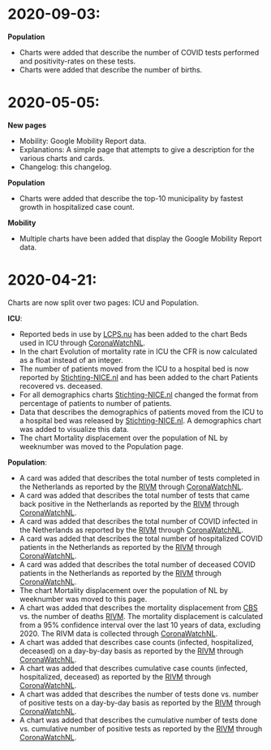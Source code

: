 # 2020-09-03:

**Population**

* Charts were added that describe the number of COVID tests performed and positivity-rates on these tests.
* Charts were added that describe the number of births.


# 2020-05-05:

**New pages**

* Mobility: Google Mobility Report data.
* Explanations: A simple page that attempts to give a description for the various charts and cards.
* Changelog: this changelog.

**Population**

* Charts were added that describe the top-10 municipality by fastest growth in hospitalized case count.

**Mobility**

* Multiple charts have been added that display the Google Mobility Report data.


# 2020-04-21:

Charts are now split over two pages: ICU and Population.

**ICU**:

* Reported beds in use by [LCPS.nu](https://LCPS.nu) has been added to the chart Beds used in ICU through [CoronaWatchNL](https://github.com/J535D165/CoronaWatchNL).
* In the chart Evolution of mortality rate in ICU the CFR is now calculated as a float instead of an integer.
* The number of patients moved from the ICU to a hospital bed is now reported by [Stichting-NICE.nl](https://Stichting-NICE.nl) and has been added to the chart Patients recovered vs. deceased.
* For all demographics charts [Stichting-NICE.nl](https://Stichting-NICE.nl) changed the format from percentage of patients to number of patients.
* Data that describes the demographics of patients moved from the ICU to a hospital bed was released by [Stichting-NICE.nl](https://Stichting-NICE.nl). A demographics chart was added to visualize this data.
* The chart Mortality displacement over the population of NL by weeknumber was moved to the Population page.

**Population**:

* A card was added that describes the total number of tests completed in the Netherlands as reported by the [RIVM](https://www.rivm.nl/coronavirus-covid-19) through [CoronaWatchNL](https://github.com/J535D165/CoronaWatchNL).
* A card was added that describes the total number of tests that came back positive in the Netherlands as reported by the [RIVM](https://www.rivm.nl/coronavirus-covid-19) through [CoronaWatchNL](https://github.com/J535D165/CoronaWatchNL).
* A card was added that describes the total number of COVID infected in the Netherlands as reported by the [RIVM](https://www.rivm.nl/coronavirus-covid-19) through [CoronaWatchNL](https://github.com/J535D165/CoronaWatchNL).
* A card was added that describes the total number of hospitalized COVID patients in the Netherlands as reported by the [RIVM](https://www.rivm.nl/coronavirus-covid-19) through [CoronaWatchNL](https://github.com/J535D165/CoronaWatchNL).
* A card was added that describes the total number of deceased COVID patients in the Netherlands as reported by the [RIVM](https://www.rivm.nl/coronavirus-covid-19) through [CoronaWatchNL](https://github.com/J535D165/CoronaWatchNL).
* The chart Mortality displacement over the population of NL by weeknumber was moved to this page.
* A chart was added that describes the mortality displacement from [CBS](https://opendata.cbs.nl/statline/#/CBS/nl/dataset/70895ned/table?fromstatweb) vs. the number of deaths [RIVM](https://www.rivm.nl/coronavirus-covid-19/actueel). The mortality displacement is calculated from a 95% confidence interval over the last 10 years of data, excluding 2020. The RIVM data is collected through [CoronaWatchNL](https://github.com/J535D165/CoronaWatchNL).
* A chart was added that describes case counts (infected, hospitalized, deceased) on a day-by-day basis as reported by the [RIVM](https://www.rivm.nl/coronavirus-covid-19) through [CoronaWatchNL](https://github.com/J535D165/CoronaWatchNL).
* A chart was added that describes cumulative case counts (infected, hospitalized, deceased) as reported by the [RIVM](https://www.rivm.nl/coronavirus-covid-19) through [CoronaWatchNL](https://github.com/J535D165/CoronaWatchNL).
* A chart was added that describes the number of tests done vs. number of positive tests on a day-by-day basis as reported by the [RIVM](https://www.rivm.nl/coronavirus-covid-19) through [CoronaWatchNL](https://github.com/J535D165/CoronaWatchNL).
* A chart was added that describes the cumulative number of tests done vs. cumulative number of positive tests as reported by the [RIVM](https://www.rivm.nl/coronavirus-covid-19) through [CoronaWatchNL](https://github.com/J535D165/CoronaWatchNL).
